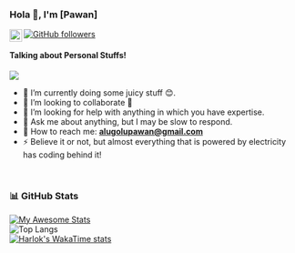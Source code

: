 ### Hola 👋, I'm [Pawan]

<a href="https://www.linkedin.com/in/apawan/">
  <img align="left" alt="Pawan's LinkedIn" width="22px" src="https://cdn-icons-png.flaticon.com/512/174/174857.png" />
</a>

[![GitHub followers](https://img.shields.io/github/followers/c01d43am.svg?style=social&label=Follow)](https://github.com/c01d43am?tab=followers)

#### Talking about Personal Stuffs!

<img src='https://user-images.githubusercontent.com/57133330/188281408-c67df9ee-fd1f-4b37-833b-f02848f1ce02.gif' align='middle'>

- 🔭 I’m currently doing some juicy stuff 😊.
- 👯 I’m looking to collaborate 🤘
- 🤔 I’m looking for help with anything in which you have expertise.
- 💬 Ask me about anything, but I may be slow to respond.
- 📧 How to reach me: **alugolupawan@gmail.com**
- ⚡ Believe it or not, but almost everything that is powered by electricity has coding behind it!

</br>

### 📊 GitHub Stats
[![My Awesome Stats](https://awesome-github-stats.azurewebsites.net/user-stats/c01d43am?cardType=level-alternate&theme=radical&preferLogin=false)](https://git.io/awesome-stats-card)
</br>
![Top Langs](https://github-readme-stats.vercel.app/api/top-langs/?username=c01d43am&layout=compact)
</br>
[![Harlok's WakaTime stats](https://github-readme-stats.vercel.app/api/wakatime?username=c01d43am)](https://github.com/c01d43am/github-readme-stats)

